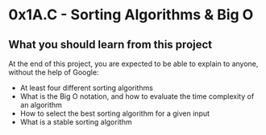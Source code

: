 # 0x1A.C - Sorting Algorithms & Big O

## What you should learn from this project
At the end of this project, you are expected to be able to explain to anyone, without the help of Google:
* At least four different sorting algorithms
* What is the Big O notation, and how to evaluate the time complexity of an algorithm
* How to select the best sorting algorithm for a given input
* What is a stable sorting algorithm
